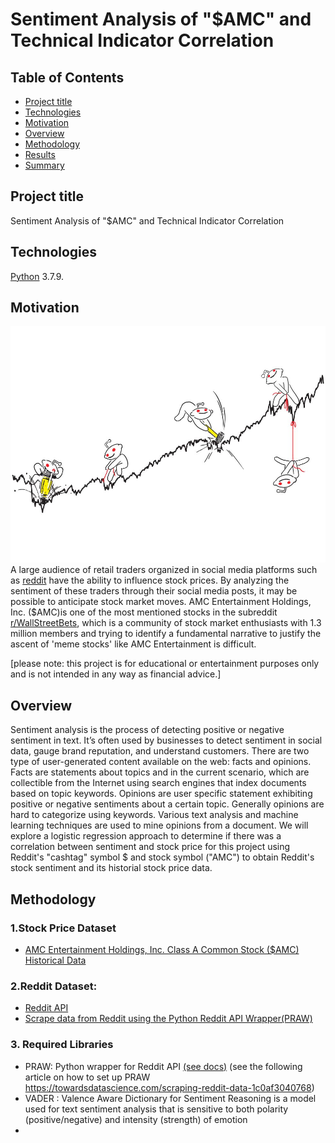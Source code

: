 # Sentiment Analysis of "$AMC" and Technical Indicator Correlation


## Table of Contents
* [Project title](#project-title)
* [Technologies](#technologies)
* [Motivation](#motivation)
* [Overview](#overview)
* [Methodology](#methodology)
* [Results](#results)
* [Summary](#summary)


## Project title
Sentiment Analysis of "$AMC" and Technical Indicator Correlation

## Technologies
[Python](https://www.python.org/downloads/ "Download Python") 3.7.9.

## Motivation
![](img/bloomberg_redditarticle_img.jpg)
A large audience of retail traders organized in social media platforms such as [reddit](https://www.reddit.com/) have the ability to influence stock prices. By analyzing the sentiment of these traders through their social media posts, it may be possible to anticipate stock market moves. AMC Entertainment Holdings, Inc. ($AMC)is one of the most mentioned stocks in the subreddit [r/WallStreetBets](https://www.reddit.com/r/wallstreetbets/), which is a community of stock market enthusiasts with 1.3 million members and trying to identify a fundamental narrative to justify the ascent of 'meme stocks' like AMC Entertainment is difficult. 

[please note: this project is for educational or entertainment purposes only and is not intended in any way as financial advice.]

## Overview 

Sentiment analysis is the process of detecting positive or negative sentiment in text. It’s often used by businesses to detect sentiment in social data, gauge brand reputation, and understand customers. There are two type of user-generated content available on the web: facts and opinions. Facts are statements about topics and in the current scenario, which are collectible from the Internet using search engines that index documents based on topic keywords. Opinions are user specific statement exhibiting positive or negative sentiments about a certain topic. Generally opinions are hard to categorize using keywords. Various text analysis and machine learning techniques are used to mine opinions from a document. We will explore a logistic regression approach to determine if there was a correlation between sentiment and stock price for this project using Reddit's "cashtag" symbol $ and stock symbol ("AMC") to obtain Reddit's stock sentiment and its historial stock price data.

## Methodology

### 1.Stock Price Dataset
* [AMC Entertainment Holdings, Inc. Class A Common Stock ($AMC) Historical Data](https://www.nasdaq.com/market-activity/stocks/amc/historical)
### 2.Reddit Dataset:
* [Reddit API](https://www.reddit.com/dev/api/)
* [Scrape data from Reddit using the Python Reddit API Wrapper(PRAW)](https://praw.readthedocs.io/en/latest/getting_started/authentication.html#script-application)
### 3. Required Libraries
* PRAW: Python wrapper for Reddit API [(see docs)](https://praw.readthedocs.io/en/latest/)
(see the following article on how to set up PRAW https://towardsdatascience.com/scraping-reddit-data-1c0af3040768)
* VADER : Valence Aware Dictionary for Sentiment Reasoning is a model used for text sentiment analysis that is sensitive to both polarity (positive/negative) and intensity (strength) of emotion
* 
